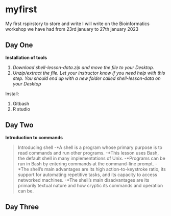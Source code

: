 # myfirst
My first rspirstory to store and write
I will write on the Bioinformatics workshop we have had from 23rd january to 27th january 2023


## Day One
**Installation of tools**
1. *Download shell-lesson-data.zip and move the file to your Desktop.*
2. *Unzip/extract the file. Let your instructor know if you need help with this step. You should end up with a new folder called shell-lesson-data on your Desktop*

Install:
1. Gitbash
2. R studio

## Day Two
**Introduction to commands**
>Introducing shell
-*A shell is a program whose primary purpose is to read commands and run other programs.
-*This lesson uses Bash, the default shell in many implementations of Unix.
-*Programs can be run in Bash by entering commands at the command-line prompt.
-*The shell’s main advantages are its high action-to-keystroke ratio, its support for automating repetitive tasks, and its capacity to access networked machines.
-*The shell’s main disadvantages are its primarily textual nature and how cryptic its commands and operation can be.



## Day Three
